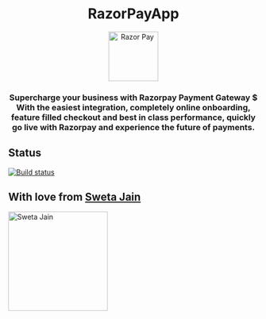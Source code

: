 
<h1 align="center">RazorPayApp</h1>
<p align="center">
<a href="https://razorpay.com/payment-gateway/">
<img src = "https://external-content.duckduckgo.com/iu/?u=https%3A%2F%2Fmarketplace.whmcs.com%2Fproduct%2F714%2Fimages%2Ficon185-e2e94d2d2c1ff9ac54389dd2ac4e3e09.png&f=1&nofb=1" alt="Razor Pay" width=100 height=100>
</a>
<h3 align="center">Supercharge your
business with Razorpay
Payment Gateway 
$
With the easiest integration, completely online onboarding, feature filled checkout and best in class performance, quickly go live with Razorpay and experience the future of payments.

 </h3>

</p>


## Status

[![Build status](https://img.shields.io/github/workflow/status/simple-icons/simple-icons/Verify/develop?logo=github)](https://github.com/simple-icons/simple-icons/actions?query=workflow%3AVerify+branch%3Adevelop)



## With love from  [Sweta Jain](https://stackoverflow.com/users/6921031/sweta-jain)

<img src="https://external-content.duckduckgo.com/iu/?u=https%3A%2F%2Ftse4.mm.bing.net%2Fth%3Fid%3DOIP.SkoKdkU1v02J7ycFl2b2twHaHa%26pid%3DApi&f=1" alt="Sweta Jain" width=200 height=200>

